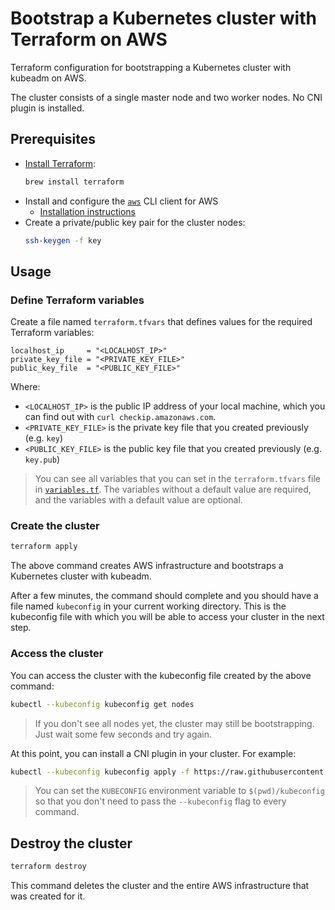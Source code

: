 # Bootstrap a Kubernetes cluster with Terraform on AWS

Terraform configuration for bootstrapping a Kubernetes cluster with kubeadm on AWS.

The cluster consists of a single master node and two worker nodes. No CNI plugin is installed.

## Prerequisites

- [Install Terraform](https://www.terraform.io/downloads.html):
    ```bash
    brew install terraform
    ```
- Install and configure the [`aws`](https://aws.amazon.com/cli/) CLI client for AWS
  - [Installation instructions](https://docs.aws.amazon.com/cli/latest/userguide/cli-chap-install.html)
- Create a private/public key pair for the cluster nodes:
    ```bash
    ssh-keygen -f key
    ```

## Usage

### Define Terraform variables

Create a file named `terraform.tfvars` that defines values for the required Terraform variables:

```
localhost_ip     = "<LOCALHOST_IP>"
private_key_file = "<PRIVATE_KEY_FILE>"
public_key_file  = "<PUBLIC_KEY_FILE>"
```

Where:

- `<LOCALHOST_IP>` is the public IP address of your local machine, which you can find out with `curl checkip.amazonaws.com`.
- `<PRIVATE_KEY_FILE>` is the private key file that you created previously (e.g. `key`)
- `<PUBLIC_KEY_FILE>` is the public key file that you created previously (e.g. `key.pub`)

> You can see all variables that you can set in the `terraform.tfvars` file in [`variables.tf`](variables.tf). The variables without a default value are required, and the variables with a default value are optional.

### Create the cluster

```bash
terraform apply
```

The above command creates AWS infrastructure and bootstraps a Kubernetes cluster with kubeadm.

After a few minutes, the command should complete and you should have a file named `kubeconfig` in your current working directory. This is the kubeconfig file with which you will be able to access your cluster in the next step.

### Access the cluster

You can access the cluster with the kubeconfig file created by the above command:

```bash
kubectl --kubeconfig kubeconfig get nodes
```

> If you don't see all nodes yet, the cluster may still be bootstrapping. Just wait some few seconds and try again.

At this point, you can install a CNI plugin in your cluster. For example:

```bash
kubectl --kubeconfig kubeconfig apply -f https://raw.githubusercontent.com/cilium/cilium/1.7.0/install/kubernetes/quick-install.yaml
```

> You can set the `KUBECONFIG` environment variable to `$(pwd)/kubeconfig` so that you don't need to pass the `--kubeconfig` flag to every command.

## Destroy the cluster

```bash
terraform destroy
```

This command deletes the cluster and the entire AWS infrastructure that was created for it.

